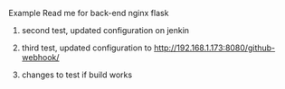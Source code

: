 Example Read me for back-end nginx flask 

1. second test, updated configuration on jenkin

2. third test, updated configuration to http://192.168.1.173:8080/github-webhook/

3. changes to test if build works